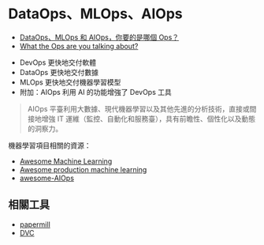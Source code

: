 #  DataOps、MLOps、AIOps

- [DataOps、MLOps 和 AIOps，你要的是哪個 Ops？](https://www.youmelive.com/keji/code/372507.html)
- [What the Ops are you talking about?](https://towardsdatascience.com/what-the-ops-are-you-talking-about-518b1b1a2694)

* DevOps 更快地交付軟體
* DataOps 更快地交付數據
* MLOps 更快地交付機器學習模型
* 附加：AIOps 利用 AI 的功能增強了 DevOps 工具
> AIOps 平臺利用大數據、現代機器學習以及其他先進的分析技術，直接或間接地增強 IT 運維（監控、自動化和服務臺），具有前瞻性、個性化以及動態的洞察力。

機器學習項目相關的資源：
- [Awesome Machine Learning](https://github.com/josephmisiti/awesome-machine-learning)
- [Awesome production machine learning](https://github.com/ethicalml/awesome-production-machine-learning)
- [awesome-AIOps](https://github.com/linjinjin123/awesome-AIOps)

## 相關工具
- [papermill](https://papermill.readthedocs.io/en/latest/)
- [DVC](https://dvc.org/)

